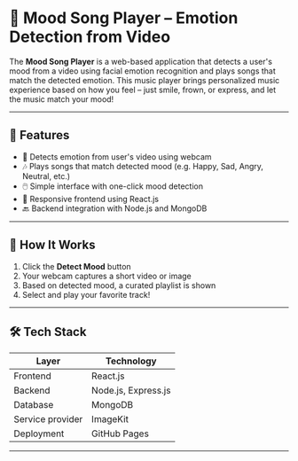 # 🎵 Mood Song Player – Emotion Detection from Video

The **Mood Song Player** is a web-based application that detects a user's mood from a video using facial emotion recognition and plays songs that match the detected emotion. This music player brings personalized music experience based on how you feel – just smile, frown, or express, and let the music match your mood!

---

## 🌟 Features

- 🎥 Detects emotion from user's video using webcam
- 🎶 Plays songs that match detected mood (e.g. Happy, Sad, Angry, Neutral, etc.)
- 🖱️ Simple interface with one-click mood detection
- 📱 Responsive frontend using React.js
- 🔙 Backend integration with Node.js and MongoDB 

---

## 🚀 How It Works

1. Click the **Detect Mood** button
2. Your webcam captures a short video or image
3. Based on detected mood, a curated playlist is shown
4. Select and play your favorite track!

---

## 🛠️ Tech Stack

| Layer        | Technology                 |
|--------------|----------------------------|
| Frontend     | React.js       |
| Backend      | Node.js, Express.js  |
| Database     | MongoDB       |
| Service provider| ImageKit |
| Deployment   | GitHub Pages |

---


